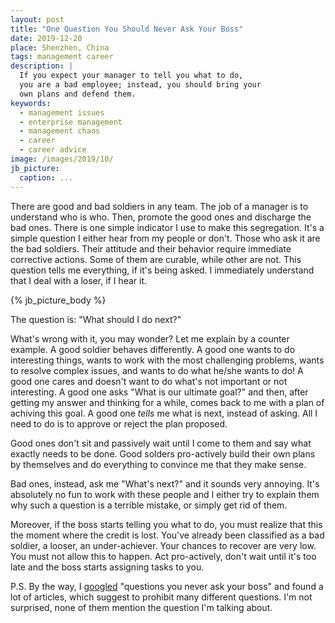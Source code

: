 ```yaml
---
layout: post
title: "One Question You Should Never Ask Your Boss"
date: 2019-12-20
place: Shenzhen, China
tags: management career
description: |
  If you expect your manager to tell you what to do,
  you are a bad employee; instead, you should bring your
  own plans and defend them.
keywords:
  - management issues
  - enterprise management
  - management chaos
  - career
  - career advice
image: /images/2019/10/
jb_picture:
  caption: ...
---
```


There are good and bad soldiers in any team. The job of a manager is to
understand who is who. Then, promote the good ones and discharge the bad ones.
There is one simple indicator I use to make this segregation. It's a simple
question I either hear from my people or don't. Those who ask it
are the bad soldiers. Their attitude and their behavior require immediate
corrective actions. Some of them are curable, while other are not. This
question tells me everything, if it's being asked. I immediately understand
that I deal with a loser, if I hear it.

<!--more-->

{% jb_picture_body %}

The question is: "What should I do next?"

What's wrong with it, you may wonder? Let me explain by a counter example.
A good soldier behaves differently. A good one wants to do interesting things,
wants to work with the most challenging problems, wants to resolve complex
issues, and wants to do what he/she wants to do!
A good one cares and doesn't want to do what's not important or not interesting.
A good one asks "What is our ultimate goal?" and then, after getting my answer and thinking
for a while, comes back to me with a plan of achiving this goal. A good one
_tells_ me what is next, instead of asking. All I need to do is to approve
or reject the plan proposed.

Good ones don't sit and passively wait until I come to them and say what exactly
needs to be done. Good solders pro-actively build their own plans by themselves and
do everything to convince me that they make sense.

Bad ones, instead, ask me "What's next?" and it sounds very annoying.
It's absolutely no fun to work with these people and I either try to explain them
why such a question is a terrible mistake, or simply get rid of them.

Moreover, if the boss starts telling you what to do, you must realize that this
the moment where the credit is lost. You've already been classified
as a bad soldier, a looser, an under-achiever. Your chances to recover are very
low. You must not allow this to happen. Act pro-actively, don't wait until
it's too late and the boss starts assigning tasks to you.

P.S. By the way, I [googled](https://www.google.com/search?q=questions+you+never+ask+your+boss)
"questions you never ask your boss" and found
a lot of articles, which suggest to prohibit many different questions. I'm not
surprised, none of them mention the question I'm talking about.
